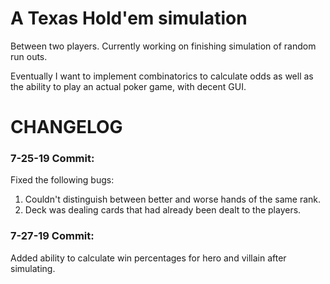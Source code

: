 # A Texas Hold'em simulation

Between two players. Currently working on finishing simulation of random run outs.

Eventually I want to implement combinatorics to calculate odds as well as the ability to play an actual poker game, with decent GUI.

# CHANGELOG

### 7-25-19 Commit:
Fixed the following bugs:

1. Couldn't distinguish between better and worse hands of the same rank.
2. Deck was dealing cards that had already been dealt to the players.

### 7-27-19 Commit:
Added ability to calculate win percentages for hero and villain after simulating.

